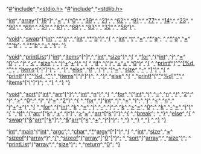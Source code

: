 ^[#](code: 'Token.Comment.Preproc')^[include](code: 'Token.Comment.Preproc')^[ ](code: 'Token.Text.Whitespace')^[<stdio.h>](code: 'Token.Comment.PreprocFile')
^[#](code: 'Token.Comment.Preproc')^[include](code: 'Token.Comment.Preproc')^[ ](code: 'Token.Text.Whitespace')^[<stdlib.h>](code: 'Token.Comment.PreprocFile')

^[int](code: 'Token.Keyword.Type')^[ ](code: 'Token.Text.Whitespace')^[array](code: 'Token.Name')^[\[](code: 'Token.Punctuation')^[16](code: 'Token.Literal.Number.Integer')^[\]](code: 'Token.Punctuation')^[ ](code: 'Token.Text.Whitespace')^[=](code: 'Token.Operator')^[ ](code: 'Token.Text.Whitespace')^[{](code: 'Token.Punctuation')^[0](code: 'Token.Literal.Number.Integer')^[,](code: 'Token.Punctuation')^[ ](code: 'Token.Text.Whitespace')^[39](code: 'Token.Literal.Number.Integer')^[,](code: 'Token.Punctuation')^[ ](code: 'Token.Text.Whitespace')^[21](code: 'Token.Literal.Number.Integer')^[,](code: 'Token.Punctuation')^[ ](code: 'Token.Text.Whitespace')^[62](code: 'Token.Literal.Number.Integer')^[,](code: 'Token.Punctuation')^[ ](code: 'Token.Text.Whitespace')^[91](code: 'Token.Literal.Number.Integer')^[,](code: 'Token.Punctuation')^[ ](code: 'Token.Text.Whitespace')^[77](code: 'Token.Literal.Number.Integer')^[,](code: 'Token.Punctuation')^[ ](code: 'Token.Text.Whitespace')^[14](code: 'Token.Literal.Number.Integer')^[,](code: 'Token.Punctuation')^[ ](code: 'Token.Text.Whitespace')^[23](code: 'Token.Literal.Number.Integer')^[,](code: 'Token.Punctuation')
^[                 ](code: 'Token.Text.Whitespace')^[90](code: 'Token.Literal.Number.Integer')^[,](code: 'Token.Punctuation')^[ ](code: 'Token.Text.Whitespace')^[69](code: 'Token.Literal.Number.Integer')^[,](code: 'Token.Punctuation')^[ ](code: 'Token.Text.Whitespace')^[51](code: 'Token.Literal.Number.Integer')^[,](code: 'Token.Punctuation')^[ ](code: 'Token.Text.Whitespace')^[81](code: 'Token.Literal.Number.Integer')^[,](code: 'Token.Punctuation')^[ ](code: 'Token.Text.Whitespace')^[68](code: 'Token.Literal.Number.Integer')^[,](code: 'Token.Punctuation')^[ ](code: 'Token.Text.Whitespace')^[83](code: 'Token.Literal.Number.Integer')^[,](code: 'Token.Punctuation')^[ ](code: 'Token.Text.Whitespace')^[32](code: 'Token.Literal.Number.Integer')^[,](code: 'Token.Punctuation')^[ ](code: 'Token.Text.Whitespace')^[56](code: 'Token.Literal.Number.Integer')^[}](code: 'Token.Punctuation')^[;](code: 'Token.Punctuation')

^[void](code: 'Token.Keyword.Type')^[ ](code: 'Token.Text.Whitespace')^[swap](code: 'Token.Name.Function')^[(](code: 'Token.Punctuation')^[int](code: 'Token.Keyword.Type')^[ ](code: 'Token.Text.Whitespace')^[\*](code: 'Token.Operator')^[a](code: 'Token.Name')^[,](code: 'Token.Punctuation')^[ ](code: 'Token.Text.Whitespace')^[int](code: 'Token.Keyword.Type')^[ ](code: 'Token.Text.Whitespace')^[\*](code: 'Token.Operator')^[b](code: 'Token.Name')^[)](code: 'Token.Punctuation')^[ ](code: 'Token.Text.Whitespace')^[{](code: 'Token.Punctuation')
^[  ](code: 'Token.Text.Whitespace')^[int](code: 'Token.Keyword.Type')^[ ](code: 'Token.Text.Whitespace')^[t](code: 'Token.Name')^[ ](code: 'Token.Text.Whitespace')^[=](code: 'Token.Operator')^[ ](code: 'Token.Text.Whitespace')^[\*](code: 'Token.Operator')^[a](code: 'Token.Name')^[;](code: 'Token.Punctuation')
^[  ](code: 'Token.Text.Whitespace')^[\*](code: 'Token.Operator')^[a](code: 'Token.Name')^[ ](code: 'Token.Text.Whitespace')^[=](code: 'Token.Operator')^[ ](code: 'Token.Text.Whitespace')^[\*](code: 'Token.Operator')^[b](code: 'Token.Name')^[;](code: 'Token.Punctuation')
^[  ](code: 'Token.Text.Whitespace')^[\*](code: 'Token.Operator')^[b](code: 'Token.Name')^[ ](code: 'Token.Text.Whitespace')^[=](code: 'Token.Operator')^[ ](code: 'Token.Text.Whitespace')^[t](code: 'Token.Name')^[;](code: 'Token.Punctuation')
^[}](code: 'Token.Punctuation')

^[void](code: 'Token.Keyword.Type')^[ ](code: 'Token.Text.Whitespace')^[printList](code: 'Token.Name.Function')^[(](code: 'Token.Punctuation')^[int](code: 'Token.Keyword.Type')^[ ](code: 'Token.Text.Whitespace')^[items](code: 'Token.Name')^[\[](code: 'Token.Punctuation')^[\]](code: 'Token.Punctuation')^[,](code: 'Token.Punctuation')^[ ](code: 'Token.Text.Whitespace')^[int](code: 'Token.Keyword.Type')^[ ](code: 'Token.Text.Whitespace')^[size](code: 'Token.Name')^[)](code: 'Token.Punctuation')^[ ](code: 'Token.Text.Whitespace')^[{](code: 'Token.Punctuation')
^[  ](code: 'Token.Text.Whitespace')^[for](code: 'Token.Keyword')^[ ](code: 'Token.Text.Whitespace')^[(](code: 'Token.Punctuation')^[int](code: 'Token.Keyword.Type')^[ ](code: 'Token.Text.Whitespace')^[i](code: 'Token.Name')^[ ](code: 'Token.Text.Whitespace')^[=](code: 'Token.Operator')^[ ](code: 'Token.Text.Whitespace')^[0](code: 'Token.Literal.Number.Integer')^[;](code: 'Token.Punctuation')^[ ](code: 'Token.Text.Whitespace')^[i](code: 'Token.Name')^[ ](code: 'Token.Text.Whitespace')^[<](code: 'Token.Operator')^[ ](code: 'Token.Text.Whitespace')^[size](code: 'Token.Name')^[;](code: 'Token.Punctuation')^[ ](code: 'Token.Text.Whitespace')^[i](code: 'Token.Name')^[+](code: 'Token.Operator')^[+](code: 'Token.Operator')^[)](code: 'Token.Punctuation')^[ ](code: 'Token.Text.Whitespace')^[{](code: 'Token.Punctuation')
^[    ](code: 'Token.Text.Whitespace')^[if](code: 'Token.Keyword')^[ ](code: 'Token.Text.Whitespace')^[(](code: 'Token.Punctuation')^[i](code: 'Token.Name')^[ ](code: 'Token.Text.Whitespace')^[=](code: 'Token.Operator')^[=](code: 'Token.Operator')^[ ](code: 'Token.Text.Whitespace')^[0](code: 'Token.Literal.Number.Integer')^[)](code: 'Token.Punctuation')^[ ](code: 'Token.Text.Whitespace')^[{](code: 'Token.Punctuation')
^[      ](code: 'Token.Text.Whitespace')^[printf](code: 'Token.Name')^[(](code: 'Token.Punctuation')^["](code: 'Token.Literal.String')^[\[%d, ](code: 'Token.Literal.String')^["](code: 'Token.Literal.String')^[,](code: 'Token.Punctuation')^[ ](code: 'Token.Text.Whitespace')^[items](code: 'Token.Name')^[\[](code: 'Token.Punctuation')^[i](code: 'Token.Name')^[\]](code: 'Token.Punctuation')^[)](code: 'Token.Punctuation')^[;](code: 'Token.Punctuation')
^[    ](code: 'Token.Text.Whitespace')^[}](code: 'Token.Punctuation')^[ ](code: 'Token.Text.Whitespace')^[else](code: 'Token.Keyword')^[ ](code: 'Token.Text.Whitespace')^[if](code: 'Token.Keyword')^[ ](code: 'Token.Text.Whitespace')^[(](code: 'Token.Punctuation')^[i](code: 'Token.Name')^[ ](code: 'Token.Text.Whitespace')^[!](code: 'Token.Operator')^[=](code: 'Token.Operator')^[ ](code: 'Token.Text.Whitespace')^[size](code: 'Token.Name')^[ ](code: 'Token.Text.Whitespace')^[\-](code: 'Token.Operator')^[ ](code: 'Token.Text.Whitespace')^[1](code: 'Token.Literal.Number.Integer')^[)](code: 'Token.Punctuation')^[ ](code: 'Token.Text.Whitespace')^[{](code: 'Token.Punctuation')
^[      ](code: 'Token.Text.Whitespace')^[printf](code: 'Token.Name')^[(](code: 'Token.Punctuation')^["](code: 'Token.Literal.String')^[%d, ](code: 'Token.Literal.String')^["](code: 'Token.Literal.String')^[,](code: 'Token.Punctuation')^[ ](code: 'Token.Text.Whitespace')^[items](code: 'Token.Name')^[\[](code: 'Token.Punctuation')^[i](code: 'Token.Name')^[\]](code: 'Token.Punctuation')^[)](code: 'Token.Punctuation')^[;](code: 'Token.Punctuation')
^[    ](code: 'Token.Text.Whitespace')^[}](code: 'Token.Punctuation')^[ ](code: 'Token.Text.Whitespace')^[else](code: 'Token.Keyword')^[ ](code: 'Token.Text.Whitespace')^[{](code: 'Token.Punctuation')
^[      ](code: 'Token.Text.Whitespace')^[printf](code: 'Token.Name')^[(](code: 'Token.Punctuation')^["](code: 'Token.Literal.String')^[%d\]](code: 'Token.Literal.String')^["](code: 'Token.Literal.String')^[,](code: 'Token.Punctuation')^[ ](code: 'Token.Text.Whitespace')^[items](code: 'Token.Name')^[\[](code: 'Token.Punctuation')^[i](code: 'Token.Name')^[\]](code: 'Token.Punctuation')^[)](code: 'Token.Punctuation')^[;](code: 'Token.Punctuation')
^[    ](code: 'Token.Text.Whitespace')^[}](code: 'Token.Punctuation')
^[  ](code: 'Token.Text.Whitespace')^[}](code: 'Token.Punctuation')
^[}](code: 'Token.Punctuation')

^[void](code: 'Token.Keyword.Type')^[ ](code: 'Token.Text.Whitespace')^[sort](code: 'Token.Name.Function')^[(](code: 'Token.Punctuation')^[int](code: 'Token.Keyword.Type')^[ ](code: 'Token.Text.Whitespace')^[arr](code: 'Token.Name')^[\[](code: 'Token.Punctuation')^[\]](code: 'Token.Punctuation')^[,](code: 'Token.Punctuation')^[ ](code: 'Token.Text.Whitespace')^[int](code: 'Token.Keyword.Type')^[ ](code: 'Token.Text.Whitespace')^[n](code: 'Token.Name')^[)](code: 'Token.Punctuation')^[ ](code: 'Token.Text.Whitespace')^[{](code: 'Token.Punctuation')
^[  ](code: 'Token.Text.Whitespace')^[for](code: 'Token.Keyword')^[ ](code: 'Token.Text.Whitespace')^[(](code: 'Token.Punctuation')^[int](code: 'Token.Keyword.Type')^[ ](code: 'Token.Text.Whitespace')^[i](code: 'Token.Name')^[ ](code: 'Token.Text.Whitespace')^[=](code: 'Token.Operator')^[ ](code: 'Token.Text.Whitespace')^[n](code: 'Token.Name')^[ ](code: 'Token.Text.Whitespace')^[/](code: 'Token.Operator')^[ ](code: 'Token.Text.Whitespace')^[2](code: 'Token.Literal.Number.Integer')^[;](code: 'Token.Punctuation')^[ ](code: 'Token.Text.Whitespace')^[i](code: 'Token.Name')^[ ](code: 'Token.Text.Whitespace')^[>](code: 'Token.Operator')^[ ](code: 'Token.Text.Whitespace')^[0](code: 'Token.Literal.Number.Integer')^[;](code: 'Token.Punctuation')^[ ](code: 'Token.Text.Whitespace')^[i](code: 'Token.Name')^[ ](code: 'Token.Text.Whitespace')^[/](code: 'Token.Operator')^[=](code: 'Token.Operator')^[ ](code: 'Token.Text.Whitespace')^[2](code: 'Token.Literal.Number.Integer')^[)](code: 'Token.Punctuation')^[ ](code: 'Token.Text.Whitespace')^[{](code: 'Token.Punctuation')
^[    ](code: 'Token.Text.Whitespace')^[for](code: 'Token.Keyword')^[ ](code: 'Token.Text.Whitespace')^[(](code: 'Token.Punctuation')^[int](code: 'Token.Keyword.Type')^[ ](code: 'Token.Text.Whitespace')^[j](code: 'Token.Name')^[ ](code: 'Token.Text.Whitespace')^[=](code: 'Token.Operator')^[ ](code: 'Token.Text.Whitespace')^[i](code: 'Token.Name')^[;](code: 'Token.Punctuation')^[ ](code: 'Token.Text.Whitespace')^[j](code: 'Token.Name')^[ ](code: 'Token.Text.Whitespace')^[<](code: 'Token.Operator')^[ ](code: 'Token.Text.Whitespace')^[n](code: 'Token.Name')^[;](code: 'Token.Punctuation')^[ ](code: 'Token.Text.Whitespace')^[j](code: 'Token.Name')^[+](code: 'Token.Operator')^[+](code: 'Token.Operator')^[)](code: 'Token.Punctuation')^[ ](code: 'Token.Text.Whitespace')^[{](code: 'Token.Punctuation')
^[      ](code: 'Token.Text.Whitespace')^[for](code: 'Token.Keyword')^[ ](code: 'Token.Text.Whitespace')^[(](code: 'Token.Punctuation')^[int](code: 'Token.Keyword.Type')^[ ](code: 'Token.Text.Whitespace')^[k](code: 'Token.Name')^[ ](code: 'Token.Text.Whitespace')^[=](code: 'Token.Operator')^[ ](code: 'Token.Text.Whitespace')^[j](code: 'Token.Name')^[ ](code: 'Token.Text.Whitespace')^[\-](code: 'Token.Operator')^[ ](code: 'Token.Text.Whitespace')^[i](code: 'Token.Name')^[;](code: 'Token.Punctuation')^[ ](code: 'Token.Text.Whitespace')^[k](code: 'Token.Name')^[ ](code: 'Token.Text.Whitespace')^[>](code: 'Token.Operator')^[=](code: 'Token.Operator')^[ ](code: 'Token.Text.Whitespace')^[0](code: 'Token.Literal.Number.Integer')^[;](code: 'Token.Punctuation')^[ ](code: 'Token.Text.Whitespace')^[k](code: 'Token.Name')^[ ](code: 'Token.Text.Whitespace')^[\-](code: 'Token.Operator')^[=](code: 'Token.Operator')^[ ](code: 'Token.Text.Whitespace')^[i](code: 'Token.Name')^[)](code: 'Token.Punctuation')^[ ](code: 'Token.Text.Whitespace')^[{](code: 'Token.Punctuation')
^[        ](code: 'Token.Text.Whitespace')^[if](code: 'Token.Keyword')^[ ](code: 'Token.Text.Whitespace')^[(](code: 'Token.Punctuation')^[arr](code: 'Token.Name')^[\[](code: 'Token.Punctuation')^[k](code: 'Token.Name')^[ ](code: 'Token.Text.Whitespace')^[+](code: 'Token.Operator')^[ ](code: 'Token.Text.Whitespace')^[i](code: 'Token.Name')^[\]](code: 'Token.Punctuation')^[ ](code: 'Token.Text.Whitespace')^[>](code: 'Token.Operator')^[=](code: 'Token.Operator')^[ ](code: 'Token.Text.Whitespace')^[arr](code: 'Token.Name')^[\[](code: 'Token.Punctuation')^[k](code: 'Token.Name')^[\]](code: 'Token.Punctuation')^[)](code: 'Token.Punctuation')^[ ](code: 'Token.Text.Whitespace')^[{](code: 'Token.Punctuation')
^[          ](code: 'Token.Text.Whitespace')^[break](code: 'Token.Keyword')^[;](code: 'Token.Punctuation')
^[        ](code: 'Token.Text.Whitespace')^[}](code: 'Token.Punctuation')^[ ](code: 'Token.Text.Whitespace')^[else](code: 'Token.Keyword')^[ ](code: 'Token.Text.Whitespace')^[{](code: 'Token.Punctuation')
^[          ](code: 'Token.Text.Whitespace')^[swap](code: 'Token.Name')^[(](code: 'Token.Punctuation')^[&](code: 'Token.Operator')^[arr](code: 'Token.Name')^[\[](code: 'Token.Punctuation')^[k](code: 'Token.Name')^[\]](code: 'Token.Punctuation')^[,](code: 'Token.Punctuation')^[ ](code: 'Token.Text.Whitespace')^[&](code: 'Token.Operator')^[arr](code: 'Token.Name')^[\[](code: 'Token.Punctuation')^[k](code: 'Token.Name')^[ ](code: 'Token.Text.Whitespace')^[+](code: 'Token.Operator')^[ ](code: 'Token.Text.Whitespace')^[i](code: 'Token.Name')^[\]](code: 'Token.Punctuation')^[)](code: 'Token.Punctuation')^[;](code: 'Token.Punctuation')
^[        ](code: 'Token.Text.Whitespace')^[}](code: 'Token.Punctuation')
^[      ](code: 'Token.Text.Whitespace')^[}](code: 'Token.Punctuation')
^[    ](code: 'Token.Text.Whitespace')^[}](code: 'Token.Punctuation')
^[  ](code: 'Token.Text.Whitespace')^[}](code: 'Token.Punctuation')
^[}](code: 'Token.Punctuation')

^[int](code: 'Token.Keyword.Type')^[ ](code: 'Token.Text.Whitespace')^[main](code: 'Token.Name.Function')^[(](code: 'Token.Punctuation')^[int](code: 'Token.Keyword.Type')^[ ](code: 'Token.Text.Whitespace')^[argc](code: 'Token.Name')^[,](code: 'Token.Punctuation')^[ ](code: 'Token.Text.Whitespace')^[char](code: 'Token.Keyword.Type')^[ ](code: 'Token.Text.Whitespace')^[\*](code: 'Token.Operator')^[argv](code: 'Token.Name')^[\[](code: 'Token.Punctuation')^[\]](code: 'Token.Punctuation')^[)](code: 'Token.Punctuation')^[ ](code: 'Token.Text.Whitespace')^[{](code: 'Token.Punctuation')
^[  ](code: 'Token.Text.Whitespace')^[int](code: 'Token.Keyword.Type')^[ ](code: 'Token.Text.Whitespace')^[size](code: 'Token.Name')^[ ](code: 'Token.Text.Whitespace')^[=](code: 'Token.Operator')^[ ](code: 'Token.Text.Whitespace')^[sizeof](code: 'Token.Keyword')^[(](code: 'Token.Punctuation')^[array](code: 'Token.Name')^[)](code: 'Token.Punctuation')^[ ](code: 'Token.Text.Whitespace')^[/](code: 'Token.Operator')^[ ](code: 'Token.Text.Whitespace')^[sizeof](code: 'Token.Keyword')^[(](code: 'Token.Punctuation')^[array](code: 'Token.Name')^[\[](code: 'Token.Punctuation')^[0](code: 'Token.Literal.Number.Integer')^[\]](code: 'Token.Punctuation')^[)](code: 'Token.Punctuation')^[;](code: 'Token.Punctuation')
^[  ](code: 'Token.Text.Whitespace')^[sort](code: 'Token.Name')^[(](code: 'Token.Punctuation')^[array](code: 'Token.Name')^[,](code: 'Token.Punctuation')^[ ](code: 'Token.Text.Whitespace')^[size](code: 'Token.Name')^[)](code: 'Token.Punctuation')^[;](code: 'Token.Punctuation')
^[  ](code: 'Token.Text.Whitespace')^[printList](code: 'Token.Name')^[(](code: 'Token.Punctuation')^[array](code: 'Token.Name')^[,](code: 'Token.Punctuation')^[ ](code: 'Token.Text.Whitespace')^[size](code: 'Token.Name')^[)](code: 'Token.Punctuation')^[;](code: 'Token.Punctuation')
^[  ](code: 'Token.Text.Whitespace')^[return](code: 'Token.Keyword')^[ ](code: 'Token.Text.Whitespace')^[0](code: 'Token.Literal.Number.Integer')^[;](code: 'Token.Punctuation')
^[}](code: 'Token.Punctuation')
